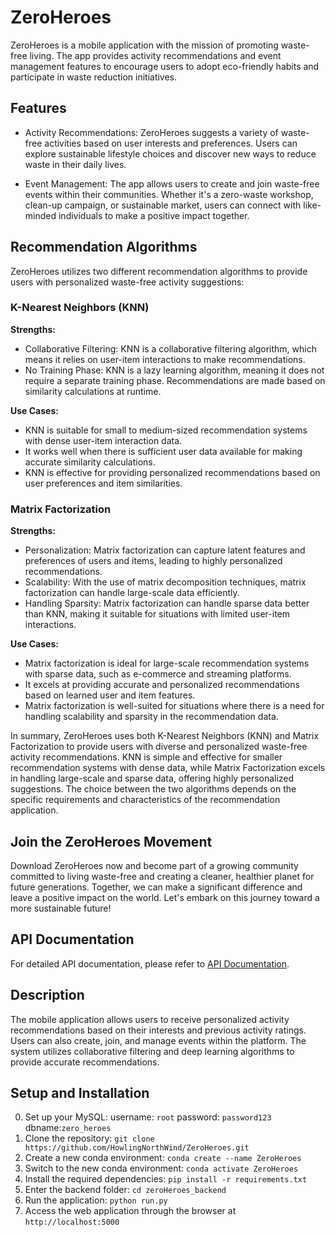 # ZeroHeroes

ZeroHeroes is a mobile application with the mission of promoting waste-free living. The app provides activity recommendations and event management features to encourage users to adopt eco-friendly habits and participate in waste reduction initiatives.

## Features

- Activity Recommendations: ZeroHeroes suggests a variety of waste-free activities based on user interests and preferences. Users can explore sustainable lifestyle choices and discover new ways to reduce waste in their daily lives.

- Event Management: The app allows users to create and join waste-free events within their communities. Whether it's a zero-waste workshop, clean-up campaign, or sustainable market, users can connect with like-minded individuals to make a positive impact together.

## Recommendation Algorithms

ZeroHeroes utilizes two different recommendation algorithms to provide users with personalized waste-free activity suggestions:

### K-Nearest Neighbors (KNN)

**Strengths:**  

- Collaborative Filtering: KNN is a collaborative filtering algorithm, which means it relies on user-item interactions to make recommendations.
- No Training Phase: KNN is a lazy learning algorithm, meaning it does not require a separate training phase. Recommendations are made based on similarity calculations at runtime.

**Use Cases:**

- KNN is suitable for small to medium-sized recommendation systems with dense user-item interaction data.
- It works well when there is sufficient user data available for making accurate similarity calculations.
- KNN is effective for providing personalized recommendations based on user preferences and item similarities.

### Matrix Factorization

**Strengths:**

- Personalization: Matrix factorization can capture latent features and preferences of users and items, leading to highly personalized recommendations.
- Scalability: With the use of matrix decomposition techniques, matrix factorization can handle large-scale data efficiently.
- Handling Sparsity: Matrix factorization can handle sparse data better than KNN, making it suitable for situations with limited user-item interactions.

**Use Cases:**

- Matrix factorization is ideal for large-scale recommendation systems with sparse data, such as e-commerce and streaming platforms.
- It excels at providing accurate and personalized recommendations based on learned user and item features.
- Matrix factorization is well-suited for situations where there is a need for handling scalability and sparsity in the recommendation data.

In summary, ZeroHeroes uses both K-Nearest Neighbors (KNN) and Matrix Factorization to provide users with diverse and personalized waste-free activity recommendations. KNN is simple and effective for smaller recommendation systems with dense data, while Matrix Factorization excels in handling large-scale and sparse data, offering highly personalized suggestions. The choice between the two algorithms depends on the specific requirements and characteristics of the recommendation application.

## Join the ZeroHeroes Movement

Download ZeroHeroes now and become part of a growing community committed to living waste-free and creating a cleaner, healthier planet for future generations. Together, we can make a significant difference and leave a positive impact on the world. Let's embark on this journey toward a more sustainable future!

## API Documentation

For detailed API documentation, please refer to [API Documentation](https://docs.google.com/spreadsheets/d/18cMsfAd452XRPyuLJUjm_Iuk32PIuMxp91Tw0rNlvd4/edit#gid=0).

## Description

The mobile application allows users to receive personalized activity recommendations based on their interests and previous activity ratings. Users can also create, join, and manage events within the platform. The system utilizes collaborative filtering and deep learning algorithms to provide accurate recommendations.

## Setup and Installation

0. Set up your MySQL: username: `root` password: `password123` dbname:`zero_heroes`
1. Clone the repository: `git clone https://github.com/HowlingNorthWind/ZeroHeroes.git`
2. Create a new conda environment: `conda create --name ZeroHeroes`
3. Switch to the new conda environment: `conda activate ZeroHeroes`
4. Install the required dependencies: `pip install -r requirements.txt`
5. Enter the backend folder:  `cd zeroHeroes_backend`
6. Run the application: `python run.py`
7. Access the web application through the browser at `http://localhost:5000`
